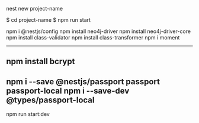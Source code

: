 nest new project-name

$ cd project-name
$ npm run start


npm i @nestjs/config
npm install neo4j-driver
npm install neo4j-driver-core
npm install class-validator
npm install class-transformer
npm i moment

-----------------
npm install bcrypt 
--
npm i --save @nestjs/passport passport passport-local
npm i --save-dev @types/passport-local
--

npm run start:dev